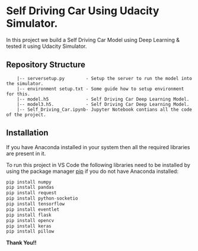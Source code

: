 # Self Driving Car Using Udacity Simulator.

In this project we build a Self Driving Car Model using Deep Learning & tested it using Udacity Simulator.

## Repository Structure
~~~~~~~
    |-- serversetup.py        - Setup the server to run the model into the simulator. 
    |-- environment setup.txt - Some guide how to setup environment for this.
    |-- model.h5              - Self Driving Car Deep Learning Model.
    |-- model3.h5.            - Self Driving Car Deep Learning Model.
    |-- Self_Driving_Car.ipynb- Jupyter Notebook contians all the code of the project.
~~~~~~~

## Installation
If you have Anaconda installed in your system then all the required libraries are present in it.

To run this project in VS Code the following libraries need to be installed by using the package manager [pip](https://pip.pypa.io/en/stable/) if you do not have Anaconda installed:

```python
pip install numpy
pip install pandas
pip install request
pip install python-socketio
pip install tensorflow
pip install eventlet
pip install flask
pip install opencv
pip install keras
pip install pillow 
```


**Thank You!!**